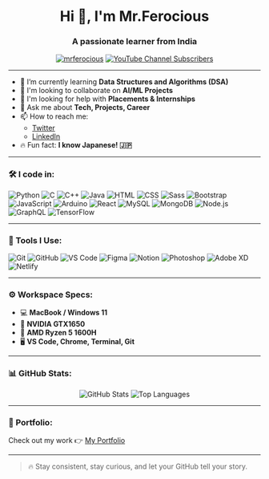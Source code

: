 <h1 align="center">Hi 👋, I'm Mr.Ferocious</h1>
<h3 align="center">A passionate learner from India</h3>

<p align="center">
  <a href="https://github.com/mrferocious"><img src="https://komarev.com/ghpvc/?username=mrferocious&label=Profile%20views&color=0e75b6&style=flat" alt="mrferocious" /></a>
  <a href="https://img.shields.io/youtube/channel/subscribers/YOUR_CHANNEL_ID?style=social">
    <img alt="YouTube Channel Subscribers" src="https://img.shields.io/youtube/channel/subscribers/YOUR_CHANNEL_ID?style=social" />
  </a>
</p>

---

- 🌱 I’m currently learning **Data Structures and Algorithms (DSA)**
- 🤖 I'm looking to collaborate on **AI/ML Projects**
- 💼 I'm looking for help with **Placements & Internships**
- 💬 Ask me about **Tech, Projects, Career**
- 📫 How to reach me:
  - [Twitter](https://twitter.com/YOUR_USERNAME)
  - [LinkedIn](https://linkedin.com/in/YOUR_USERNAME)
- 🔥 Fun fact: **I know Japanese! 🇯🇵**

---

### 🛠️ I code in:
<p align="left">
  <img src="https://img.icons8.com/color/48/000000/python.png" alt="Python"/>
  <img src="https://img.icons8.com/color/48/000000/c-programming.png" alt="C"/>
  <img src="https://img.icons8.com/color/48/000000/c-plus-plus-logo.png" alt="C++"/>
  <img src="https://img.icons8.com/color/48/000000/java-coffee-cup-logo.png" alt="Java"/>
  <img src="https://img.icons8.com/color/48/000000/html-5--v1.png" alt="HTML"/>
  <img src="https://img.icons8.com/color/48/000000/css3.png" alt="CSS"/>
  <img src="https://img.icons8.com/color/48/000000/sass.png" alt="Sass"/>
  <img src="https://img.icons8.com/color/48/000000/bootstrap.png" alt="Bootstrap"/>
  <img src="https://img.icons8.com/color/48/000000/javascript--v1.png" alt="JavaScript"/>
  <img src="https://img.icons8.com/color/48/000000/arduino.png" alt="Arduino"/>
  <img src="https://img.icons8.com/officel/48/react.png" alt="React"/>
  <img src="https://img.icons8.com/color/48/000000/mysql-logo.png" alt="MySQL"/>
  <img src="https://img.icons8.com/color/48/000000/mongodb.png" alt="MongoDB"/>
  <img src="https://img.icons8.com/color/48/000000/nodejs.png" alt="Node.js"/>
  <img src="https://img.icons8.com/external-tal-revivo-color-tal-revivo/48/000000/external-graphql-a-query-language-for-your-api-logo-color-tal-revivo.png" alt="GraphQL"/>
  <img src="https://img.icons8.com/color/48/000000/tensorflow.png" alt="TensorFlow"/>
</p>

---

### 🧰 Tools I Use:
<p align="left">
  <img src="https://img.icons8.com/color/48/000000/git.png" alt="Git"/>
  <img src="https://img.icons8.com/color/48/000000/github.png" alt="GitHub"/>
  <img src="https://img.icons8.com/color/48/000000/visual-studio-code-2019.png" alt="VS Code"/>
  <img src="https://img.icons8.com/color/48/000000/figma.png" alt="Figma"/>
  <img src="https://img.icons8.com/color/48/000000/notion.png" alt="Notion"/>
  <img src="https://img.icons8.com/color/48/000000/adobe-photoshop--v1.png" alt="Photoshop"/>
  <img src="https://img.icons8.com/color/48/000000/adobe-xd.png" alt="Adobe XD"/>
  <img src="https://img.icons8.com/color/48/000000/netlify.png" alt="Netlify"/>
</p>

---

### ⚙️ Workspace Specs:
- 💻 **MacBook / Windows 11**
- 💪 **NVIDIA GTX1650**
- 🔧 **AMD Ryzen 5 1600H**
- 🖥️ **VS Code, Chrome, Terminal, Git**

---

### 📊 GitHub Stats:
<p align="center">
  <img src="https://github-readme-stats.vercel.app/api?username=mrferocious&show_icons=true&theme=radical" alt="GitHub Stats"/>
  <img src="https://github-readme-stats.vercel.app/api/top-langs/?username=mrferocious&layout=compact&theme=radical" alt="Top Languages"/>
</p>

---

### 🔗 Portfolio:
Check out my work 👉 [My Portfolio](https://your-portfolio-link.com)

---

> 🔥 Stay consistent, stay curious, and let your GitHub tell your story.


